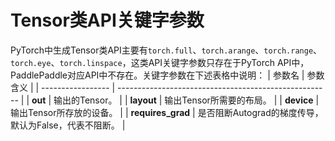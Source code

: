 # Tensor类API关键字参数
PyTorch中生成Tensor类API主要有`torch.full`、`torch.arange`、`torch.range`、`torch.eye`、`torch.linspace`，这类API关键字参数只存在于PyTorch API中，PaddlePaddle对应API中不存在。关键字参数在下述表格中说明：
| 参数名            | 参数含义                                              |
| ----------------- | ----------------------------------------------------- |
| **out**           | 输出的Tensor。                                        |
| **layout**        | 输出Tensor所需要的布局。                              |
| **device**        | 输出Tensor所存放的设备。                              |
| **requires_grad** | 是否阻断Autograd的梯度传导，默认为False，代表不阻断。 |
